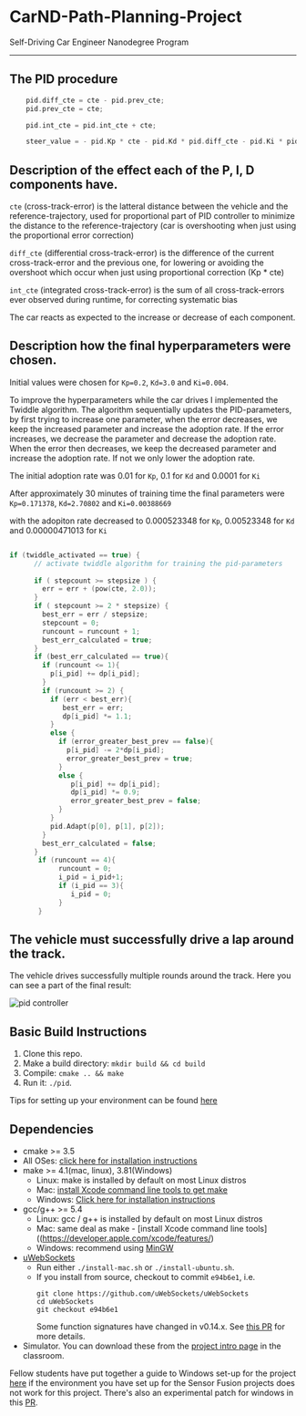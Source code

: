 # **CarND-Path-Planning-Project**
Self-Driving Car Engineer Nanodegree Program
   
---

[//]: # (Image References)

[gif1]: ./media/pid.gif "PID Controller"


## The PID procedure 

```cpp
	pid.diff_cte = cte - pid.prev_cte;
	pid.prev_cte = cte;

	pid.int_cte = pid.int_cte + cte;

	steer_value = - pid.Kp * cte - pid.Kd * pid.diff_cte - pid.Ki * pid.int_cte;
```


## Description of the effect each of the P, I, D components have.

`cte` (cross-track-error)
is the latteral distance between the vehicle and the reference-trajectory, used for proportional part of PID controller to minimize the distance to the reference-trajectory (car is overshooting when just using the proportional error correction)

`diff_cte` (differential cross-track-error)
is the difference of the current cross-track-error and the previous one, for lowering or avoiding the overshoot which occur when just using proportional correction (Kp * cte)

`int_cte` (integrated cross-track-error)
is the sum of all cross-track-errors ever observed during runtime, for correcting systematic bias

The car reacts as expected to the increase or decrease of each component.

## Description how the final hyperparameters were chosen.

Initial values were chosen for `Kp=0.2`, `Kd=3.0` and `Ki=0.004`.

To improve the hyperparameters while the car drives I implemented the Twiddle algorithm.
The algorithm sequentially updates the PID-parameters, by first trying to increase one parameter, when the error decreases, we keep the increased parameter and increase the adoption rate. If the error increases, we decrease the parameter and decrease the adoption rate. When the error then decreases, we keep the decreased parameter and increase the adoption rate. If not we only lower the adoption rate.

The initial adoption rate was 0.01 for `Kp`, 0.1 for `Kd` and 0.0001 for `Ki`

After approximately 30 minutes of training time the final parameters were `Kp=0.171378`, `Kd=2.70802` and `Ki=0.00388669`

with the adopiton rate decreased to 0.000523348 for `Kp`, 0.00523348 for `Kd` and 0.00000471013 for `Ki`

```cpp

if (twiddle_activated == true) {
      // activate twiddle algorithm for training the pid-parameters
    
      if ( stepcount >= stepsize ) {
        err = err + (pow(cte, 2.0));
      }
      if ( stepcount >= 2 * stepsize) {
        best_err = err / stepsize;
        stepcount = 0;
        runcount = runcount + 1;
        best_err_calculated = true;
      }
      if (best_err_calculated == true){
        if (runcount <= 1){
          p[i_pid] += dp[i_pid];
        }
        if (runcount >= 2) {
          if (err < best_err){
             best_err = err; 
             dp[i_pid] *= 1.1;
          } 
          else {
            if (error_greater_best_prev == false){
              p[i_pid] -= 2*dp[i_pid];
              error_greater_best_prev = true;
            } 
            else {
               p[i_pid] += dp[i_pid];
               dp[i_pid] *= 0.9;
               error_greater_best_prev = false;
            }
          }
          pid.Adapt(p[0], p[1], p[2]);
        }
        best_err_calculated = false;
      }
       if (runcount == 4){
            runcount = 0;
            i_pid = i_pid+1;
            if (i_pid == 3){
               i_pid = 0;
            }
       }
```

## The vehicle must successfully drive a lap around the track.

The vehicle drives successfully multiple rounds around the track.
Here you can see a part of the final result:

![pid controller][gif1]


## Basic Build Instructions

1. Clone this repo.
2. Make a build directory: `mkdir build && cd build`
3. Compile: `cmake .. && make`
4. Run it: `./pid`. 

Tips for setting up your environment can be found [here](https://classroom.udacity.com/nanodegrees/nd013/parts/40f38239-66b6-46ec-ae68-03afd8a601c8/modules/0949fca6-b379-42af-a919-ee50aa304e6a/lessons/f758c44c-5e40-4e01-93b5-1a82aa4e044f/concepts/23d376c7-0195-4276-bdf0-e02f1f3c665d)


## Dependencies

* cmake >= 3.5
 * All OSes: [click here for installation instructions](https://cmake.org/install/)
* make >= 4.1(mac, linux), 3.81(Windows)
  * Linux: make is installed by default on most Linux distros
  * Mac: [install Xcode command line tools to get make](https://developer.apple.com/xcode/features/)
  * Windows: [Click here for installation instructions](http://gnuwin32.sourceforge.net/packages/make.htm)
* gcc/g++ >= 5.4
  * Linux: gcc / g++ is installed by default on most Linux distros
  * Mac: same deal as make - [install Xcode command line tools]((https://developer.apple.com/xcode/features/)
  * Windows: recommend using [MinGW](http://www.mingw.org/)
* [uWebSockets](https://github.com/uWebSockets/uWebSockets)
  * Run either `./install-mac.sh` or `./install-ubuntu.sh`.
  * If you install from source, checkout to commit `e94b6e1`, i.e.
    ```
    git clone https://github.com/uWebSockets/uWebSockets 
    cd uWebSockets
    git checkout e94b6e1
    ```
    Some function signatures have changed in v0.14.x. See [this PR](https://github.com/udacity/CarND-MPC-Project/pull/3) for more details.
* Simulator. You can download these from the [project intro page](https://github.com/udacity/self-driving-car-sim/releases) in the classroom.

Fellow students have put together a guide to Windows set-up for the project [here](https://s3-us-west-1.amazonaws.com/udacity-selfdrivingcar/files/Kidnapped_Vehicle_Windows_Setup.pdf) if the environment you have set up for the Sensor Fusion projects does not work for this project. There's also an experimental patch for windows in this [PR](https://github.com/udacity/CarND-PID-Control-Project/pull/3).


